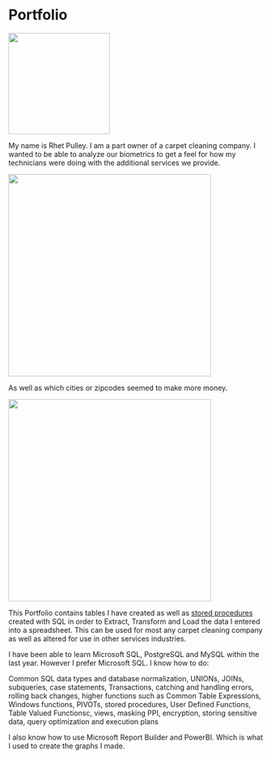 # Portfolio
<img src="https://user-images.githubusercontent.com/108885804/210106590-9f1c0477-dc49-4700-a4b3-0ef3154a7e87.jpg" height="200px"/>

My name is Rhet Pulley. I am a part owner of a carpet cleaning company. I wanted to be able to analyze our biometrics to get a feel for how 
my technicians were doing with the additional services we provide.

<img src="https://user-images.githubusercontent.com/108885804/210104135-15d20986-a294-40d8-81ff-6223f1b12747.png" height="400px" />

As well as which cities or zipcodes seemed to make more money.

<img src="https://user-images.githubusercontent.com/108885804/210105899-3cb868a2-864d-4f1a-8168-e515272eb0e2.png" height="400px" />

This Portfolio contains tables I have created as well as [stored procedures](https://github.com/Rwpulley/Portfolio/blob/main/CarpetCleaning/StoredProcedures/JobDetails_LoadExcelData.sql) created with SQL in order to Extract,
Transform and Load the data I entered into a spreadsheet. This can be used for most any carpet cleaning company as well as altered for use in other services industries.

I have been able to learn Microsoft SQL, PostgreSQL and MySQL within the last year. However I prefer Microsoft SQL.
I know how to do: 

Common SQL data types and database normalization,
UNIONs, JOINs, subqueries, case statements,
Transactions, catching and handling errors, rolling back changes,
higher functions such as Common Table Expressions, Windows functions, PIVOTs,
stored procedures, User Defined Functions, Table Valued Functionsc,
views, masking PPI, encryption, storing sensitive data,
query optimization and execution plans


I also know how to use Microsoft Report Builder and PowerBI. Which is what I used to create the graphs I made.
